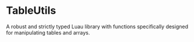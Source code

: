 # TableUtils

A robust and strictly typed Luau library with functions specifically designed for manipulating tables and arrays.
